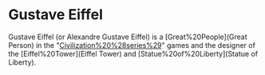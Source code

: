 # Gustave Eiffel

Gustave Eiffel (or Alexandre Gustave Eiffel) is a [Great%20People](Great Person) in the "[Civilization%20%28series%29](Civilization)" games and the designer of the [Eiffel%20Tower](Eiffel Tower) and [Statue%20of%20Liberty](Statue of Liberty).